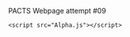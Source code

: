 
<html>
  <head>
    <meta charset="utf-8">
    <title> P.A.C.T.S. </title>
  </head>
  
 
  
  <body>
    PACTS Webpage attempt #09
    
    <script src="Alpha.js"></script>
    
  </body>
  </html>
  
  
    
